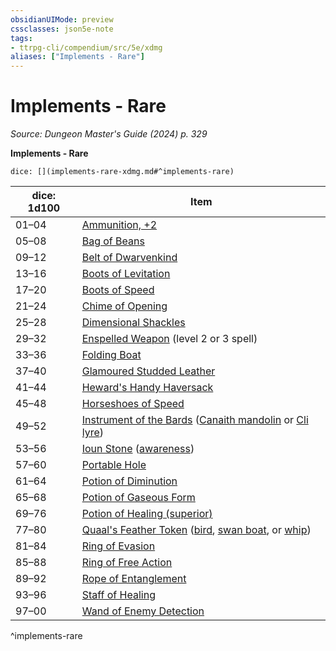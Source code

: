 ```yaml
---
obsidianUIMode: preview
cssclasses: json5e-note
tags:
- ttrpg-cli/compendium/src/5e/xdmg
aliases: ["Implements - Rare"]
---
```

# Implements - Rare
*Source: Dungeon Master's Guide (2024) p. 329* 

**Implements - Rare**

`dice: [](implements-rare-xdmg.md#^implements-rare)`

| dice: 1d100 | Item |
|-------------|------|
| 01–04 | [Ammunition, +2](Misc%20Files/CLI/compendium/items/2-ammunition-xdmg.md) |
| 05–08 | [Bag of Beans](Misc%20Files/CLI/compendium/items/bag-of-beans-xdmg.md) |
| 09–12 | [Belt of Dwarvenkind](Misc%20Files/CLI/compendium/items/belt-of-dwarvenkind-xdmg.md) |
| 13–16 | [Boots of Levitation](Misc%20Files/CLI/compendium/items/boots-of-levitation-xdmg.md) |
| 17–20 | [Boots of Speed](Misc%20Files/CLI/compendium/items/boots-of-speed-xdmg.md) |
| 21–24 | [Chime of Opening](Misc%20Files/CLI/compendium/items/chime-of-opening-xdmg.md) |
| 25–28 | [Dimensional Shackles](Misc%20Files/CLI/compendium/items/dimensional-shackles-xdmg.md) |
| 29–32 | [Enspelled Weapon](Misc%20Files/CLI/compendium/items/enspelled-weapon-xdmg.md) (level 2 or 3 spell) |
| 33–36 | [Folding Boat](Misc%20Files/CLI/compendium/items/folding-boat-xdmg.md) |
| 37–40 | [Glamoured Studded Leather](Misc%20Files/CLI/compendium/items/glamoured-studded-leather-xdmg.md) |
| 41–44 | [Heward's Handy Haversack](Misc%20Files/CLI/compendium/items/hewards-handy-haversack-xdmg.md) |
| 45–48 | [Horseshoes of Speed](Misc%20Files/CLI/compendium/items/horseshoes-of-speed-xdmg.md) |
| 49–52 | [Instrument of the Bards](Misc%20Files/CLI/compendium/items/instrument-of-the-bards-xdmg.md) ([Canaith mandolin](Misc%20Files/CLI/compendium/items/instrument-of-the-bards-canaith-mandolin-xdmg.md) or [Cli lyre](Misc%20Files/CLI/compendium/items/instrument-of-the-bards-cli-lyre-xdmg.md)) |
| 53–56 | [Ioun Stone](Misc%20Files/CLI/compendium/items/ioun-stone-xdmg.md) ([awareness](Misc%20Files/CLI/compendium/items/ioun-stone-awareness-xdmg.md)) |
| 57–60 | [Portable Hole](Misc%20Files/CLI/compendium/items/portable-hole-xdmg.md) |
| 61–64 | [Potion of Diminution](Misc%20Files/CLI/compendium/items/potion-of-diminution-xdmg.md) |
| 65–68 | [Potion of Gaseous Form](Misc%20Files/CLI/compendium/items/potion-of-gaseous-form-xdmg.md) |
| 69–76 | [Potion of Healing (superior)](Misc%20Files/CLI/compendium/items/potion-of-superior-healing-xdmg.md) |
| 77–80 | [Quaal's Feather Token](Misc%20Files/CLI/compendium/items/quaals-feather-token-xdmg.md) ([bird](Misc%20Files/CLI/compendium/items/quaals-feather-token-bird-xdmg.md), [swan boat](Misc%20Files/CLI/compendium/items/quaals-feather-token-swan-boat-xdmg.md), or [whip](Misc%20Files/CLI/compendium/items/quaals-feather-token-whip-xdmg.md)) |
| 81–84 | [Ring of Evasion](Misc%20Files/CLI/compendium/items/ring-of-evasion-xdmg.md) |
| 85–88 | [Ring of Free Action](Misc%20Files/CLI/compendium/items/ring-of-free-action-xdmg.md) |
| 89–92 | [Rope of Entanglement](Misc%20Files/CLI/compendium/items/rope-of-entanglement-xdmg.md) |
| 93–96 | [Staff of Healing](Misc%20Files/CLI/compendium/items/staff-of-healing-xdmg.md) |
| 97–00 | [Wand of Enemy Detection](Misc%20Files/CLI/compendium/items/wand-of-enemy-detection-xdmg.md) |
^implements-rare